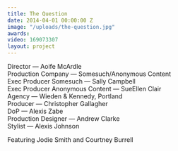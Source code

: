 ```yaml
---
title: The Question
date: 2014-04-01 00:00:00 Z
image: "/uploads/the-question.jpg"
awards: 
video: 169073307
layout: project
---
```


Director — Aoife McArdle  
Production Company — Somesuch/Anonymous Content  
Exec Producer Somesuch — Sally Campbell   
Exec Producer Anonymous Content — SueEllen Clair   
Agency — Wieden & Kennedy, Portland  
Producer — Christopher Gallagher  
DoP — Alexis Zabe  
Production Designer — Andrew Clarke  
Stylist — Alexis Johnson

Featuring Jodie Smith and Courtney Burrell